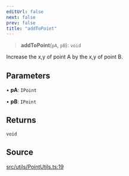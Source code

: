 ```yaml
---
editUrl: false
next: false
prev: false
title: "addToPoint"
---
```


> **addToPoint**(`pA`, `pB`): `void`

Increase the x,y of point A by the x,y of point B.

## Parameters

• **pA**: `IPoint`

• **pB**: `IPoint`

## Returns

`void`

## Source

[src/utils/PointUtils.ts:19](https://github.com/relishinc/dill-pixel/blob/c79d8e8552aaa0f13a29535c819ae67d025b4669/src/utils/PointUtils.ts#L19)
